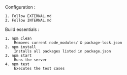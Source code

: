 Configuration    :

    1. Follow EXTERNAL.md
    2. Follow INTERNAL.md

Build essentials :

    1. npm clean
        Removes current node_modules/ & package-lock.json
    2. npm install
        Installs all packages listed in package.json
    3. npm start
        Runs the server
    4. npm test
        Executes the test cases